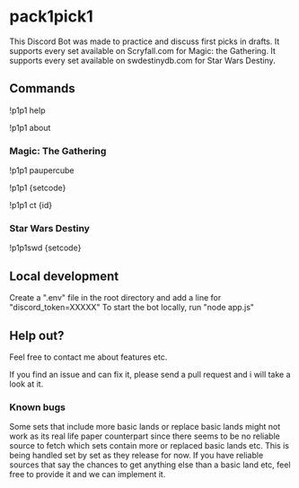 # pack1pick1
This Discord Bot was made to practice and discuss first picks in drafts.
It supports every set available on Scryfall.com for Magic: the Gathering.
It supports every set available on swdestinydb.com for Star Wars Destiny.

## Commands
!p1p1 help

!p1p1 about

### Magic: The Gathering
!p1p1 paupercube

!p1p1 {setcode}

!p1p1 ct {id}

### Star Wars Destiny
!p1p1swd {setcode}

## Local development
Create a ".env" file in the root directory and add a line for "discord_token=XXXXX"
To start the bot locally, run "node app.js"

## Help out?
Feel free to contact me about features etc.

If you find an issue and can fix it, please send a pull request and i will take a look at it.

### Known bugs
Some sets that include more basic lands or replace basic lands might not work as its real life paper counterpart since there seems to be no reliable source to fetch which sets contain more or replaced basic lands etc. This is being handled set by set as they release for now. If you have reliable sources that say the chances to get anything else than a basic land etc, feel free to provide it and we can implement it.